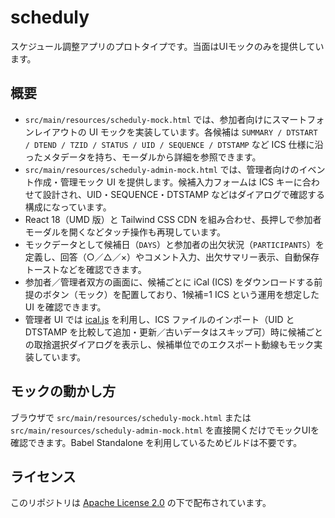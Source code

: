 # scheduly

スケジュール調整アプリのプロトタイプです。当面はUIモックのみを提供しています。

## 概要

- `src/main/resources/scheduly-mock.html` では、参加者向けにスマートフォンレイアウトの UI モックを実装しています。各候補は `SUMMARY / DTSTART / DTEND / TZID / STATUS / UID / SEQUENCE / DTSTAMP` など ICS 仕様に沿ったメタデータを持ち、モーダルから詳細を参照できます。
- `src/main/resources/scheduly-admin-mock.html` では、管理者向けのイベント作成・管理モック UI を提供します。候補入力フォームは ICS キーに合わせて設計され、UID・SEQUENCE・DTSTAMP などはダイアログで確認する構成になっています。
- React 18（UMD 版）と Tailwind CSS CDN を組み合わせ、長押しで参加者モーダルを開くなどタッチ操作も再現しています。
- モックデータとして候補日（`DAYS`）と参加者の出欠状況（`PARTICIPANTS`）を定義し、回答（○／△／×）やコメント入力、出欠サマリー表示、自動保存トーストなどを確認できます。
- 参加者／管理者双方の画面に、候補ごとに iCal (ICS) をダウンロードする前提のボタン（モック）を配置しており、1候補=1 ICS という運用を想定した UI を確認できます。
- 管理者 UI では [ical.js](https://github.com/mozilla-comm/ical.js/) を利用し、ICS ファイルのインポート（UID と DTSTAMP を比較して追加・更新／古いデータはスキップ可）時に候補ごとの取捨選択ダイアログを表示し、候補単位でのエクスポート動線もモック実装しています。

## モックの動かし方

ブラウザで `src/main/resources/scheduly-mock.html` または `src/main/resources/scheduly-admin-mock.html` を直接開くだけでモックUIを確認できます。Babel Standalone を利用しているためビルドは不要です。

## ライセンス

このリポジトリは [Apache License 2.0](LICENSE) の下で配布されています。
